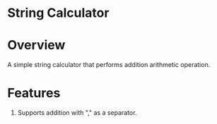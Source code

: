# String Calculator

# Overview
A simple string calculator that performs addition arithmetic operation.

# Features
1. Supports addition with "," as a separator.
